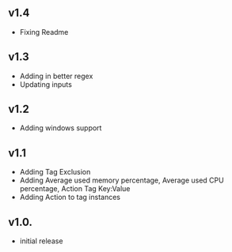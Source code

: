 v1.4
----
- Fixing Readme

v1.3
-----
- Adding in better regex
- Updating inputs

v1.2
-----
- Adding windows support

v1.1
-----
- Adding Tag Exclusion
- Adding Average used memory percentage, Average used CPU percentage, Action Tag Key:Value
- Adding Action to tag instances

v1.0.
-----
- initial release